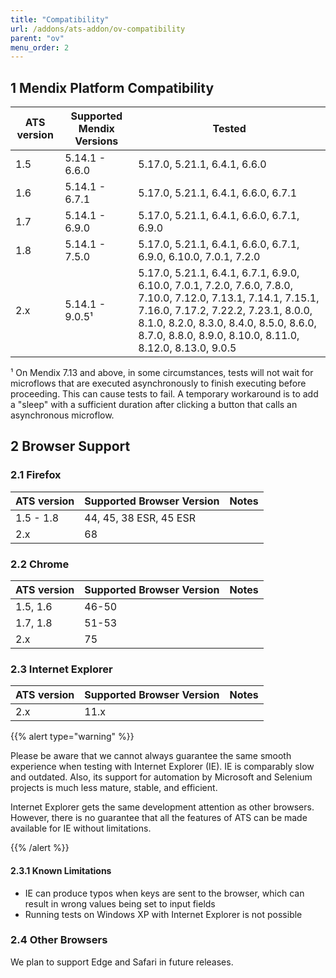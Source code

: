 ```yaml
---
title: "Compatibility"
url: /addons/ats-addon/ov-compatibility
parent: "ov"
menu_order: 2
---
```


## 1 Mendix Platform Compatibility

| ATS version | Supported Mendix Versions | Tested |
| --- | --- | --- |
| 1.5 | 5.14.1 - 6.6.0 | 5.17.0, 5.21.1, 6.4.1, 6.6.0 |
| 1.6 | 5.14.1 - 6.7.1 | 5.17.0, 5.21.1, 6.4.1, 6.6.0, 6.7.1 |
| 1.7 | 5.14.1 - 6.9.0 | 5.17.0, 5.21.1, 6.4.1, 6.6.0, 6.7.1, 6.9.0 |
| 1.8 | 5.14.1 - 7.5.0 | 5.17.0, 5.21.1, 6.4.1, 6.6.0, 6.7.1, 6.9.0, 6.10.0, 7.0.1, 7.2.0 |
| 2.x | 5.14.1 - 9.0.5&sup1; | 5.17.0, 5.21.1, 6.4.1, 6.7.1, 6.9.0, 6.10.0, 7.0.1, 7.2.0, 7.6.0, 7.8.0, 7.10.0, 7.12.0, 7.13.1, 7.14.1, 7.15.1, 7.16.0, 7.17.2, 7.22.2, 7.23.1, 8.0.0, 8.1.0, 8.2.0, 8.3.0, 8.4.0, 8.5.0, 8.6.0, 8.7.0, 8.8.0, 8.9.0, 8.10.0, 8.11.0, 8.12.0, 8.13.0, 9.0.5 |

&sup1; On Mendix 7.13 and above, in some circumstances, tests will not wait for microflows that are executed asynchronously to finish executing before proceeding. This can cause tests to fail. A temporary workaround is to add a "sleep" with a sufficient duration after clicking a button that calls an asynchronous microflow.

## 2 Browser Support

### 2.1 Firefox

| ATS version | Supported Browser Version | Notes |
| --- | --- | --- |
| 1.5 - 1.8 | 44, 45, 38 ESR, 45 ESR |  |
| 2.x | 68 |  |

### 2.2 Chrome

| ATS version | Supported Browser Version | Notes |
| --- | --- | --- |
| 1.5, 1.6 | 46-50 |  |
| 1.7, 1.8 | 51-53 |   |
| 2.x | 75 |  |

### 2.3 Internet Explorer

| ATS version | Supported Browser Version | Notes |
| ----------- | ------------------------- | ----- |
| 2.x         | 11.x                      |       |

{{% alert type="warning" %}}

Please be aware that we cannot always guarantee the same smooth experience when testing with Internet Explorer (IE). IE is comparably slow and outdated. Also, its support for automation by Microsoft and Selenium projects is much less mature, stable, and efficient.

Internet Explorer gets the same development attention as other browsers. However, there is no guarantee that all the features of ATS can be made available for IE without limitations.

{{% /alert %}}

#### 2.3.1 Known Limitations

* IE can produce typos when keys are sent to the browser, which can result in wrong values being set to input fields
* Running tests on Windows XP with Internet Explorer is not possible

### 2.4 Other Browsers

We plan to support Edge and Safari in future releases.
